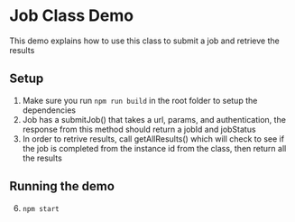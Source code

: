 # Job Class Demo

This demo explains how to use this class to submit a job and retrieve the results

## Setup

1. Make sure you run `npm run build` in the root folder to setup the dependencies
2. Job has a submitJob() that takes a url, params, and authentication, the response from this method should return a jobId and jobStatus
3. In order to retrive results, call getAllResults() which will check to see if the job is completed from the instance id from the class, then return all the results

## Running the demo

6. `npm start`
